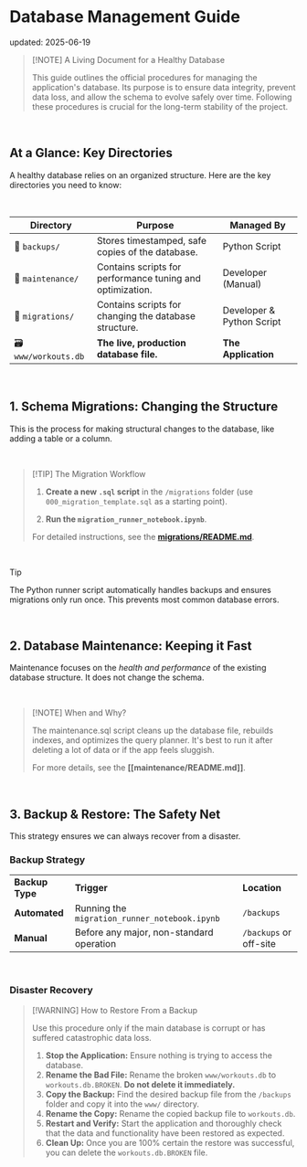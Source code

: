 # Database Management Guide
updated: 2025-06-19


> [!NOTE] A Living Document for a Healthy Database
> 
> This guide outlines the official procedures for managing the application's database. Its purpose is to ensure data integrity, prevent data loss, and allow the schema to evolve safely over time. Following these procedures is crucial for the long-term stability of the project.

</br>

## At a Glance: Key Directories

A healthy database relies on an organized structure. Here are the key directories you need to know:


</br>

| **Directory**         | **Purpose**                                               | **Managed By**            |
| --------------------- | --------------------------------------------------------- | ------------------------- |
| 📂 `backups/`         | Stores timestamped, safe copies of the database.          | Python Script             |
| 📂 `maintenance/`     | Contains scripts for performance tuning and optimization. | Developer (Manual)        |
| 📂 `migrations/`      | Contains scripts for changing the database structure.     | Developer & Python Script |
| 🗃️ `www/workouts.db` | **The live, production database file.**                   | **The Application**       |

</br>

## 1. Schema Migrations: Changing the Structure

This is the process for making structural changes to the database, like adding a table or a column.

</br>

> [!TIP] The Migration Workflow
> 
> 1. **Create a new `.sql` script** in the `/migrations` folder (use `000_migration_template.sql` as a starting point).
>     
> 2. **Run the `migration_runner_notebook.ipynb`**.
>     
> 
> For detailed instructions, see the **[migrations/README.md](https://github.com/drusho/SQLPage-Workout-Logger/blob/master/migrations/README.md)**.



</br>

> [!TIP] 
> The Python runner script automatically handles backups and ensures migrations only run once. This prevents most common database errors.

</br>


## 2. Database Maintenance: Keeping it Fast

Maintenance focuses on the _health and performance_ of the existing database structure. It does not change the schema.

</br>

> [!NOTE] When and Why?
> 
> The maintenance.sql script cleans up the database file, rebuilds indexes, and optimizes the query planner. It's best to run it after deleting a lot of data or if the app feels sluggish.
> 
> For more details, see the **[[maintenance/README.md]]**.

</br>

## 3. Backup & Restore: The Safety Net

This strategy ensures we can always recover from a disaster.

### Backup Strategy

|   |   |   |
|---|---|---|
|**Backup Type**|**Trigger**|**Location**|
|**Automated**|Running the `migration_runner_notebook.ipynb`|`/backups`|
|**Manual**|Before any major, non-standard operation|`/backups` or off-site|

</br>

### Disaster Recovery

> [!WARNING] How to Restore From a Backup
> 
> Use this procedure only if the main database is corrupt or has suffered catastrophic data loss.
> 
> 1. **Stop the Application:** Ensure nothing is trying to access the database.
> 2. **Rename the Bad File:** Rename the broken `www/workouts.db` to `workouts.db.BROKEN`. **Do not delete it immediately.**
> 3. **Copy the Backup:** Find the desired backup file from the `/backups` folder and copy it into the `www/` directory.
> 4. **Rename the Copy:** Rename the copied backup file to `workouts.db`.
> 5. **Restart and Verify:** Start the application and thoroughly check that the data and functionality have been restored as expected.
> 6. **Clean Up:** Once you are 100% certain the restore was successful, you can delete the `workouts.db.BROKEN` file.
>